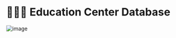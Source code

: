 # 👩🏻‍🏫 Education Center Database
![image](https://user-images.githubusercontent.com/92221690/147916541-cf9c0b8f-68d7-49c4-92ae-f3e8e8674bb0.png)

